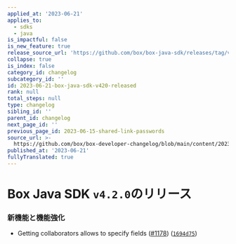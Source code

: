 ```yaml
---
applied_at: '2023-06-21'
applies_to:
  - sdks
  - java
is_impactful: false
is_new_feature: true
release_source_url: 'https://github.com/box/box-java-sdk/releases/tag/v4.2.0'
collapse: true
is_index: false
category_id: changelog
subcategory_id: ''
id: 2023-06-21-box-java-sdk-v420-released
rank: null
total_steps: null
type: changelog
sibling_id: ''
parent_id: changelog
next_page_id: ''
previous_page_id: 2023-06-15-shared-link-passwords
source_url: >-
  https://github.com/box/box-developer-changelog/blob/main/content/2023/06-21-box-java-sdk-v420-released.md
published_at: '2023-06-21'
fullyTranslated: true
---
```

# Box Java SDK `v4.2.0`のリリース

### 新機能と機能強化

* Getting collaborators allows to specify fields ([#1178][1]) ([`1694d75`][2])

[1]: https://github.com/box/box-java-sdk/issues/1178

[2]: https://github.com/box/box-java-sdk/commit/1694d75fff0fbddb938426ef03ba24f360a344aa
